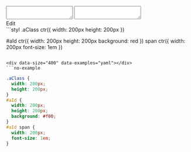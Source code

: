 <!-- gen:false -->

<div data-size="400" class="code-cont" data-example="imperative-invocation">
    <div class="code">
        <div class="code-wrap">
            <textarea id="stylus"></textarea>
            <textarea id="css"></textarea>
            <div class="edit-code">
                <span>Edit</span>
            </div>
        </div>
    </div>
</div>


<div data-size="400" data-examples="stylus"></div>
```styl
.aClass
  ctr({
    width: 200px
    height: 200px
  })

#aId
  ctr({
    width: 200px
    height: 200px
    background: red
  })
  span
    ctr({
      width: 200px
      font-size: 1em
    })
```

<div data-size="400" data-examples="yaml"></div>
```no-example

```

```css
.aClass {
  width: 200px;
  height: 200px;
}
#aId {
  width: 200px;
  height: 200px;
  background: #f00;
}
#aId span {
  width: 200px;
  font-size: 1em;
}
```
<div class="cf"></div>
